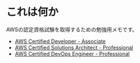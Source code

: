 # これは何か

AWSの認定資格試験を取得するための勉強用メモです。

- [AWS Certified Developer - Associate](./dva_001/README.md)
- [AWS Certified Solutions Architect - Professional](./sap_c01/README.md)
- [AWS Certified DevOps Engineer - Professional](./dop_001/README.md)
